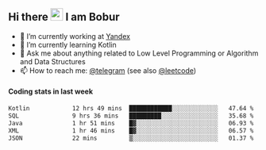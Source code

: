 ## Hi there <img src="https://media.giphy.com/media/hvRJCLFzcasrR4ia7z/giphy.gif" width="25px" height="25px"> I am Bobur

- 💼 I’m currently working at [Yandex](https://yandex.ru/)
- 🌱 I’m currently learning Kotlin
- 💬 Ask me about anything related to Low Level Programming or Algorithm and Data Structures
- 📫 How to reach me: [@telegram](https://t.me/octoant) (see also [@leetcode](https://leetcode.com/octoant/))    

#### Coding stats in last week

<!--START_SECTION:waka-->

```txt
Kotlin            12 hrs 49 mins  ████████████░░░░░░░░░░░░░   47.64 %
SQL               9 hrs 36 mins   █████████░░░░░░░░░░░░░░░░   35.68 %
Java              1 hr 51 mins    █▓░░░░░░░░░░░░░░░░░░░░░░░   06.93 %
XML               1 hr 46 mins    █▓░░░░░░░░░░░░░░░░░░░░░░░   06.57 %
JSON              22 mins         ▒░░░░░░░░░░░░░░░░░░░░░░░░   01.37 %
```

<!--END_SECTION:waka-->
